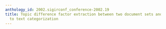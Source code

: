 ```yaml
---
anthology_id: 2002.sigirconf_conference-2002.19
title: Topic difference factor extraction between two document sets and its application
  to text categorization
---
```

